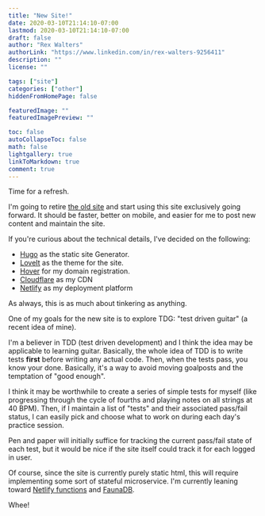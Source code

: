 ```yaml
---
title: "New Site!"
date: 2020-03-10T21:14:10-07:00
lastmod: 2020-03-10T21:14:10-07:00
draft: false
author: "Rex Walters"
authorLink: "https://www.linkedin.com/in/rex-walters-9256411"
description: ""
license: ""

tags: ["site"]
categories: ["other"]
hiddenFromHomePage: false

featuredImage: ""
featuredImagePreview: ""

toc: false
autoCollapseToc: false
math: false
lightgallery: true
linkToMarkdown: true
comment: true
---
```


Time for a refresh.

I'm going to retire [the old site](https://lessons.doiwalters.com) and start using this site exclusively going forward. It should be faster, better on mobile, and easier for me to post new content and maintain the site.

If you're curious about the technical details, I've decided on the following:

* [Hugo](https://gohugo.io) as the static site Generator.
* [LoveIt](https://themes.gohugo.io/loveit/) as the theme for the site.
* [Hover](https://www.hover.com) for my domain registration.
* [Cloudflare](https://www.cloudflare.com) as my CDN
* [Netlify](https://www.cloudflare.com) as my deployment platform

As always, this is as much about tinkering as anything.

One of my goals for the new site is to explore TDG: "test driven guitar" (a recent idea of mine).

I'm a believer in TDD (test driven development) and I think the idea may be applicable to learning guitar. Basically, the whole idea of TDD is to write tests **first** before writing any actual code. Then, when the tests pass, you know your done. Basically, it's a way to avoid moving goalposts and the temptation of "good enough".

I think it may be worthwhile to create a series of simple tests for myself (like progressing through the cycle of fourths and playing notes on all strings at 40 BPM). Then, if I maintain a list of "tests" and their associated pass/fail status, I can easily pick and choose what to work on during each day's practice session.

Pen and paper will initially suffice for tracking the current pass/fail state of each test, but it would be nice if the site itself could track it for each logged in user.

Of course, since the site is currently purely static html, this will require implementing some sort of stateful microservice. I'm currently leaning toward [Netlify functions](https://www.netlify.com/products/functions/) and [FaunaDB](https://fauna.com).

Whee!
